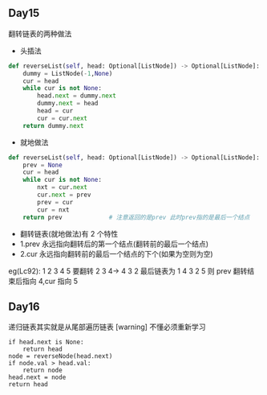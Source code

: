 ## Day15

翻转链表的两种做法

- 头插法

```python
def reverseList(self, head: Optional[ListNode]) -> Optional[ListNode]:
    dummy = ListNode(-1,None)
    cur = head
    while cur is not None:
        head.next = dummy.next
        dummy.next = head
        head = cur
        cur = cur.next
    return dummy.next
```

- 就地做法

```python
def reverseList(self, head: Optional[ListNode]) -> Optional[ListNode]:
    prev = None
    cur = head
    while cur is not None:
        nxt = cur.next
        cur.next = prev
        prev = cur
        cur = nxt
    return prev             # 注意返回的是prev 此时prev指的是最后一个结点
```

- 翻转链表(就地做法)有 2 个特性
- 1.prev 永远指向翻转后的第一个结点(翻转前的最后一个结点)
- 2.cur 永远指向翻转前的最后一个结点的下个(如果为空则为空)

eg(Lc92): 1 2 3 4 5 要翻转 2 3 4-> 4 3 2 最后链表为 1 4 3 2 5
则 prev 翻转结束后指向 4,cur 指向 5

## Day16

递归链表其实就是从尾部遍历链表
[warning]
不懂必须重新学习

```python3
if head.next is None:
    return head
node = reverseNode(head.next)
if node.val > head.val:
    return node
head.next = node
return head
```
